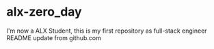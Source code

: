 # alx-zero_day
I'm now a ALX Student, this is my first repository as full-stack engineer
README update from github.com
